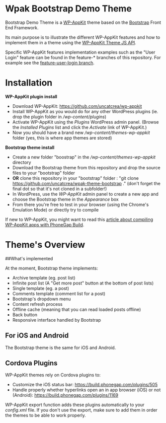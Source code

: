 <!--
Theme Name: Bootstrap demo theme
Description: WP-AppKit demo theme using Bootstrap Front End Framework
Version: 0.3
Theme URI: https://github.com/uncatcrea/wpak-bootstrap-themes
Author: UncatCrea			
Author URI: http://uncategorized-creations.com	
WP-AppKit Version Required: >= 0.5	
-->

# Wpak Bootstrap Demo Theme
Bootstrap Demo Theme is a <a href="http://getwpappkit.com">WP-AppKit</a> theme based on the <a href="http://getbootstrap.com/">Bootstrap</a> Front End Framework.

Its main purpose is to illustrate the different WP-AppKit features and how to implement them in a 
theme using the <a href="http://uncategorized-creations.com/wp-appkit/doc/">WP-AppKit Theme JS API</a>.

Specific WP-AppKit features implementation examples such as the "User Login" feature can be found in the feature-* branches of this repository. For example see the <a href="https://github.com/uncatcrea/wpak-theme-bootstrap/tree/feature-user-login">feature-user-login branch</a>.

# Installation
**WP-AppKit plugin install**

* Download WP-AppKit: https://github.com/uncatcrea/wp-appkit
* Install WP-AppKit as you would do for any other WordPress plugins (ie. drop the plugin folder in */wp-content/plugins*)
* Activate WP-AppKit using the _Plugins_ WordPress admin panel. (Browse the *Installed Plugins* list and click the *Activate* link of WP-AppKit.)
* Now you should have a brand new */wp-content/themes-wp-appkit* folder (yes, this is where app themes are stored)

**Bootstrap theme install**

* Create a new folder "boostrap" in the */wp-content/themes-wp-appkit* directory
* Download the Bootstrap theme from this repository and drop the source files to your "bootstrap" folder
* **OR** clone this repository in your "bootstrap" folder : "git clone https://github.com/uncatcrea/wpak-theme-bootstrap ." (don't forget the final dot so that it's not cloned in a subfolder!)
* In WordPress, use the *WP-AppKit* admin panel to create a new app and choose the Bootstrap theme in the *Appearance* box
* From there you're free to test in your browser (using the Chrome's Emulation Mode) or directly try to compile

If new to WP-AppKit, you might want to read this <a href="http://www.uncategorized-creations.com/1212/compiling-app-using-wp-appkit-phonegap-build/">article about compiling WP-AppKit apps with PhoneGap Build</a>.

# Theme's Overview

##What's implemented

At the moment, Bootstrap theme implements:

* Archive template (eg. post list)
* Infinite post list (A "Get more post" button at the bottom of post lists)
* Single template (eg. a post)
* Comments template (comment list for a post)
* Bootstrap's dropdown menu 
* Content refresh process
* Offline cache (meaning that you can read loaded posts offline)
* Back button
* Responsive interface handled by Bootstrap

## For iOS and Android
The Bootstrap theme is the same for iOS and Android.

## Cordova Plugins
WP-AppKit themes rely on Cordova plugins to:

* Customize the iOS status bar: https://build.phonegap.com/plugins/505
* Handle properly whether hyperlinks open an in app browser (iOS) or not (Android): https://build.phonegap.com/plugins/1169

WP-AppKit export function adds these plugins automatically to your *config.xml* file. If you don't use the export, make sure to add them in order the themes to be able to work properly.

